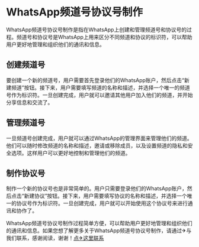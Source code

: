 # WhatsApp频道号协议号制作

WhatsApp频道号协议号制作是指在WhatsApp上创建和管理频道号和协议号的过程。频道号和协议号是WhatsApp上用来区分不同频道和协议的标识符，可以帮助用户更好地管理和组织他们的通讯和信息。

## 创建频道号
要创建一个新的频道号，用户需要首先登录他们的WhatsApp账户，然后点击“新建频道”按钮。接下来，用户需要填写频道的名称和描述，并选择一个唯一的频道号作为标识符。一旦创建完成，用户就可以邀请其他用户加入他们的频道，并开始分享信息和交流了。

## 管理频道号
一旦频道号创建完成，用户就可以通过WhatsApp的管理界面来管理他们的频道。他们可以随时修改频道的名称和描述，邀请或移除成员，以及设置频道的隐私和安全选项。这样用户可以更好地控制和管理他们的频道。

## 制作协议号
制作一个新的协议号也是非常简单的。用户只需要登录他们的WhatsApp账户，然后点击“新建协议”按钮。接下来，用户需要填写协议的名称和描述，并选择一个唯一的协议号作为标识符。一旦创建完成，用户就可以开始使用这个协议号来进行通讯和协作了。

WhatsApp频道号协议号制作过程简单方便，可以帮助用户更好地管理和组织他们的通讯和信息。如果您想了解更多关于WhatsApp频道号协议号制作，请通过✈与我们联系，感谢阅读，谢谢！[点✈这里联系](https://abc.k02.cc)